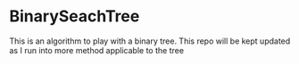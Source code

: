 # BinarySeachTree
This is an algorithm to play with a binary tree. This repo will be kept updated as I run into more method applicable to the tree
